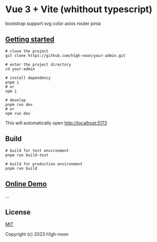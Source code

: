 # Vue 3 + Vite (whithout typescript)
bootstrap
support svg color
axios
router pinia

## [Getting started](https://github.com/h1gh-noon/your-admin)

```shell
# clone the project
git clone https://github.com/h1gh-noon/your-admin.git

# enter the project directory
cd your-admin

# install dependency
pnpm i
# or
npm i

# develop
pnpm run dev
# or
npm run dev
```

This will automatically open [http://localhost:5173](http://localhost:5173/)

## Build

```shell
# build for test environment
pnpm run build-test

# build for production environment
pnpm run build
```

## [Online Demo](https://github.com/h1gh-noon/your-admin)

...

## License

[MIT](https://github.com/h1gh-noon/your-admin/blob/dev/LICENSE)

Copyright (c) 2023 h1gh-noon